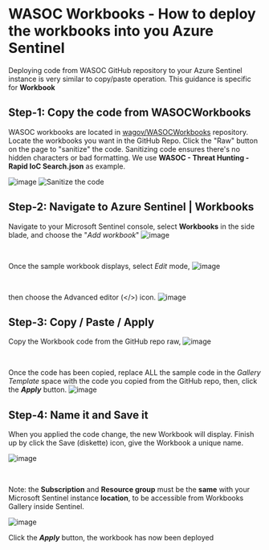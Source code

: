 # WASOC Workbooks - How to deploy the workbooks into you Azure Sentinel
Deploying code from WASOC GitHub repository to your Azure Sentinel instance is very similar to copy/paste operation. This guidance is specific for **Workbook**


## Step-1: Copy the code from WASOCWorkbooks
WASOC workbooks are located in [wagov/WASOCWorkbooks](https://github.com/wagov/WASOCWorkbooks) repository.
Locate the workbooks you want in the GitHub Repo. Click the "Raw" button on the page to "sanitize" the code. Sanitizing code ensures there's no hidden characters or bad formatting.
We use **WASOC - Threat Hunting - Rapid IoC Search.json** as example.

![image](https://github.com/wagov/WASOCWorkbooks/assets/43643214/cb6582ff-be27-4a17-bd1f-ca0cae650414)
![Sanitize the code](https://github.com/wagov/WASOCWorkbooks/assets/43643214/a8ea0825-5266-4290-b8b9-09ea8ccd2954)

## Step-2: Navigate to Azure Sentinel | Workbooks

Navigate to your Microsoft Sentinel console, select **Workbooks** in the side blade, and choose the "_Add workbook_" 
![image](https://github.com/wagov/WASOCWorkbooks/assets/43643214/ad2ae6ea-22eb-4135-aea6-b6c335c5ea18)

<br>

Once the sample workbook displays, select _Edit_ mode,
![image](https://github.com/wagov/WASOCWorkbooks/assets/43643214/73bbb56c-94a2-4d1d-922a-faed864f247b)

<br>

then choose the Advanced editor (</>) icon.
![image](https://github.com/wagov/WASOCWorkbooks/assets/43643214/5a800d21-e0eb-438c-abc5-ab5d10d0a3a9)

## Step-3: Copy / Paste / Apply
Copy the Workbook code from the GitHub repo raw,
![image](https://github.com/wagov/WASOCWorkbooks/assets/43643214/f5c58b76-df26-4b5f-acc7-7a3caa85a750)

<br>

Once the code has been copied, replace ALL the sample code in the _Gallery Template_ space with the code you copied from the GitHub repo, then, click the **_Apply_** button.
![image](https://github.com/wagov/WASOCWorkbooks/assets/43643214/bbb11b65-c977-4f46-afba-7d5f55187b3d)


## Step-4: Name it and Save it
When you applied the code change, the new Workbook will display. Finish up by click the Save (diskette) icon, give the Workbook a unique name.

![image](https://github.com/wagov/WASOCWorkbooks/assets/43643214/4f21bd14-cd84-4c90-994e-62ffadc70555)

<br>

Note: the **Subscription** and **Resource group** must be the **same** with your Microsoft Sentinel instance **location**, to be accessible from Workbooks Gallery inside Sentinel.

![image](https://github.com/wagov/WASOCWorkbooks/assets/43643214/2c16665d-792a-47ed-82b3-9c0157f20217)

Click the **_Apply_** button, the workbook has now been deployed
